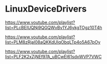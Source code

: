 # LinuxDeviceDrivers

https://www.youtube.com/playlist?list=PLcBEIUQNj9QGQWvBv1YJ6ykgTOgz10T4h


https://www.youtube.com/playlist?list=PLM8zRjaI08aQKKdUIqObqLTp4o5A67pOy


https://www.youtube.com/playlist?list=PLF2K2xZjNEf97A_uBCwEl61sdxWVP7VWC

